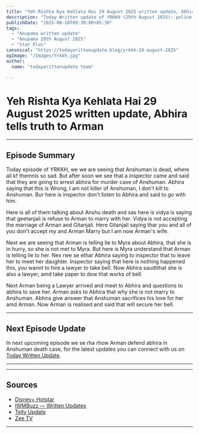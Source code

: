 ```yaml
--- 
title: "Yeh Rishta Kya Kehlata Hai 29 August 2025 written update, Abhira tells truth to Arman "
description: "Today Written update of YRKKH (29th August 2025): police arrested Abhira, Arman help abhira, she tells truth to Arman."
publishDate: "2025-08-28T09:30:00+05:30"
tags:
  - "Anupama written update"
  - "Anupama 28th August 2025"
  - "Star Plus"
canonical: "https://todaywrittenupdate.blog/yrkkh-28-august-2025"
ogImage: "/Images/Yrkkh.jpg"
author:
  name: "todaywrittenupdate team"

---
```


# Yeh Rishta Kya Kehlata Hai 29 August 2025 written update, Abhira tells truth to Arman 
---

## Episode Summary

Today episode of YRKKH, we we are seeing that Anshuman is dead, where all kf themnis so sad. But after soon we see that a inspector came and said that they are going to arrest abhira for murder case of Anshuman. Abhira saying that this is Wrong, I am not killer of Anshuman, I don't kill to Anshuman. Bur here is inspector don't listen to Abhira and said to go with him. 

Here is all of them talking about Anshu death and sas here is vidya is saying that geetanjali is refuse to Arman to marry with her. Vidya is not accepting the marriage of Arman and Gitanjali. Here Gitanjali saying thar you and all of you don't accept my and Arman Marry but I am now Arman's wife.

Next we are seeing that Arman is telling lie to Myra about Abhira, that she is in hurry, so she is not met to Myra. But here is Myra understand that  Arman is telling lie to her. Nex rwe se ethar Abhira saying to inspector that to leave her to meet her daughter. Inspector saying that here is nothing happened this, you wannt to hire a lawyer to take bell. Now Abhira saudtthat she is also a lawyer, amd take paper to dow that works of bell. 

Next Arman being a Lawyer arrived and meet to Abhira and questions to abhira to save her. Arman asks to Abhira that why she is not marry to Anshuman. Abhira give answer that Anshuman sacrifices his love for her amd Arman. Now Arman is realised and said that will secure her bell.

<!--

## Key Highlights

- Khyati battles guilt and is pushed towards truth.  
- Raghav is determined to reopen his case.  
- Aryan's revenge twist turns out to be a dream.  
- Prem's actions create new tensions.

-->
---

## Next Episode Update

In next upcoming episode we se rha rhow Arman defend abhira in Anshuman death case, for the latest updates you can connect with us on [Today Written Update](https://www.todaywrittenupdate.blog/).

---

<!-- FAQ will be rendered from frontmatter; keep this area intentionally short -->

---

## Sources

- [Disney+ Hotstar](https://www.hotstar.com/in)  
- [IWMBuzz — Written Updates](https://www.iwmbuzz.com/)
- [Telly Update](https://www.tellyupdate.com)
- [Zee TV](https://www.zee5.com/)  

---
